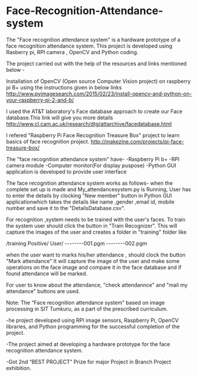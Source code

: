 # Face-Recognition-Attendance-system
The "Face recognition attendance system" is a hardware prototype of a face recognition attendance system. This project is developed using Rasberry pi, RPI camera , OpenCV and Python coding.

The project carried out with the help of the resources and links mentioned below -

Installation of OpenCV (Open source Computer Vision project) on raspberry pi B+ using the instructions given in below links
http://www.pyimagesearch.com/2015/02/23/install-opencv-and-python-on-your-raspberry-pi-2-and-b/
 
I used the AT&T laboratory's Face database approach to create our Face database.This link will give you more details
http://www.cl.cam.ac.uk/research/dtg/attarchive/facedatabase.html

I refered "Raspberry Pi Face Recognition Treasure Box" project to learn basics of face recognition project.
http://makezine.com/projects/pi-face-treasure-box/

The "face recognition attendance system" have-
-Raspberry Pi b+
-RPI camera module
-Computer monitor(For display puspose)
-Python GUI application is developed to provide user interface

The face recognition attendance system works as follows- 
when the complete set up is made and My_attendancesystem.py is Running, User has to enter the details by clocking "New member" button in Python GUI applicationwhich takes the details like name ,gender ,email id, mobile number and save it to the "DetailsDatabase.csv".

For recognition ,system needs to be trained with the user's faces. To train the system user should click the button in "Train Recognizer". This will capture the images of the user and creates a folder in "training" folder like 

/training
Positive/
User/
--------001.pgm
--------002.pgm

when the user want to marks his/her attendance , should clock the button "Mark attendance"
It will capture the image of the user and make some operations on the face image and compare it in the face database and if found attendance will be marked.

For user to know about the attendance, "check attendannce" and "mail my attendance" buttons are used.



Note:
The “Face recognition attendance system” based on image processing in SIT Tumkuru, as a part of the prescribed curriculum.

-he project developed using RPI image sensors, Raspberry Pi, OpenCV libraries, and Python programming for the successful completion of the project.

-The project aimed at developing a hardware prototype for the face recognition attendance system.

-Got 2nd “BEST PROJECT” Prize for major Project in Branch Project exhibition.
